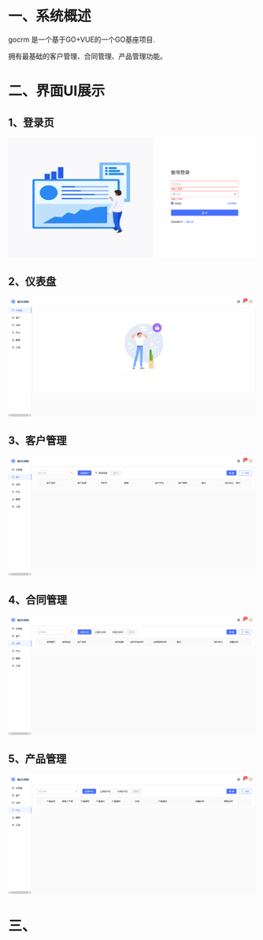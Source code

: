 
# 一、系统概述

gocrm 是一个基于GO+VUE的一个GO基座项目.

拥有最基础的客户管理、合同管理、产品管理功能。


   

# 二、界面UI展示
## 1、登录页
![alt text](image.png)

## 2、仪表盘
![alt text](image-1.png)

## 3、客户管理
![alt text](image-2.png)

## 4、合同管理
![alt text](image-3.png)

## 5、产品管理
![alt text](image-4.png)

# 三、